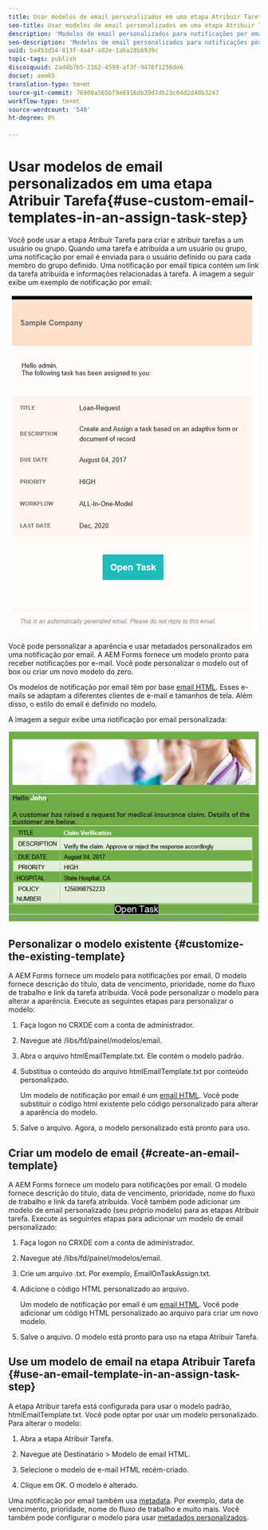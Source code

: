 ```yaml
---
title: Usar modelos de email personalizados em uma etapa Atribuir Tarefa
seo-title: Usar modelos de email personalizados em uma etapa Atribuir Tarefa
description: 'Modelos de email personalizados para notificações por email de fluxo de trabalho de formulários '
seo-description: 'Modelos de email personalizados para notificações por email de fluxo de trabalho de formulários '
uuid: ba453d54-813f-4a4f-a82e-1a6a28b6939c
topic-tags: publish
discoiquuid: 2ad4b7b5-2162-4599-af3f-9476f1256de6
docset: aem65
translation-type: tm+mt
source-git-commit: 76908a565bf9e6916db39d7db23c04d2d40b3247
workflow-type: tm+mt
source-wordcount: '540'
ht-degree: 0%

---
```



# Usar modelos de email personalizados em uma etapa Atribuir Tarefa{#use-custom-email-templates-in-an-assign-task-step}

Você pode usar a etapa Atribuir Tarefa para criar e atribuir tarefas a um usuário ou grupo. Quando uma tarefa é atribuída a um usuário ou grupo, uma notificação por email é enviada para o usuário definido ou para cada membro do grupo definido. Uma notificação por email típica contém um link da tarefa atribuída e informações relacionadas à tarefa. A imagem a seguir exibe um exemplo de notificação por email:

![Notificação por e-mail com modelo fora da caixa](do-not-localize/default_email_template_new.png)

Você pode personalizar a aparência e usar metadados personalizados em uma notificação por email. A AEM Forms fornece um modelo pronto para receber notificações por e-mail. Você pode personalizar o modelo out of box ou criar um novo modelo do zero.

Os modelos de notificação por email têm por base [email HTML](https://en.wikipedia.org/wiki/HTML_email). Esses e-mails se adaptam a diferentes clientes de e-mail e tamanhos de tela. Além disso, o estilo do email é definido no modelo.

A imagem a seguir exibe uma notificação por email personalizada:

![Notificação por email usando modelo personalizado](do-not-localize/customized-email.png)

## Personalizar o modelo existente {#customize-the-existing-template}

A AEM Forms fornece um modelo para notificações por email. O modelo fornece descrição do título, data de vencimento, prioridade, nome do fluxo de trabalho e link da tarefa atribuída. Você pode personalizar o modelo para alterar a aparência. Execute as seguintes etapas para personalizar o modelo:

1. Faça logon no CRXDE com a conta de administrador.

1. Navegue até /libs/fd/painel/modelos/email.

1. Abra o arquivo htmlEmailTemplate.txt. Ele contém o modelo padrão.

1. Substitua o conteúdo do arquivo htmlEmailTemplate.txt por conteúdo personalizado.

   Um modelo de notificação por email é um [email HTML](https://en.wikipedia.org/wiki/HTML_email). Você pode substituir o código html existente pelo código personalizado para alterar a aparência do modelo.

1. Salve o arquivo. Agora, o modelo personalizado está pronto para uso.

## Criar um modelo de email {#create-an-email-template}

A AEM Forms fornece um modelo para notificações por email. O modelo fornece descrição do título, data de vencimento, prioridade, nome do fluxo de trabalho e link da tarefa atribuída. Você também pode adicionar um modelo de email personalizado (seu próprio modelo) para as etapas Atribuir tarefa. Execute as seguintes etapas para adicionar um modelo de email personalizado:

1. Faça logon no CRXDE com a conta de administrador.

1. Navegue até /libs/fd/painel/modelos/email.

1. Crie um arquivo .txt. Por exemplo, EmailOnTaskAssign.txt.

1. Adicione o código HTML personalizado ao arquivo.

   Um modelo de notificação por email é um [email HTML](https://en.wikipedia.org/wiki/HTML_email). Você pode adicionar um código HTML personalizado ao arquivo para criar um novo modelo.

1. Salve o arquivo. O modelo está pronto para uso na etapa Atribuir Tarefa.

## Use um modelo de email na etapa Atribuir Tarefa {#use-an-email-template-in-an-assign-task-step}

A etapa Atribuir tarefa está configurada para usar o modelo padrão, htmlEmailTemplate.txt. Você pode optar por usar um modelo personalizado. Para alterar o modelo:

1. Abra a etapa Atribuir Tarefa.

1. Navegue até Destinatário > Modelo de email HTML.

1. Selecione o modelo de e-mail HTML recém-criado.

1. Clique em OK. O modelo é alterado.

Uma notificação por email também usa [metadata](../../forms/using/use-metadata-in-email-notifications.md). Por exemplo, data de vencimento, prioridade, nome do fluxo de trabalho e muito mais. Você também pode configurar o modelo para usar [metadados personalizados](../../forms/using/use-metadata-in-email-notifications.md#using-custom-metadata-in-an-email-notification).
